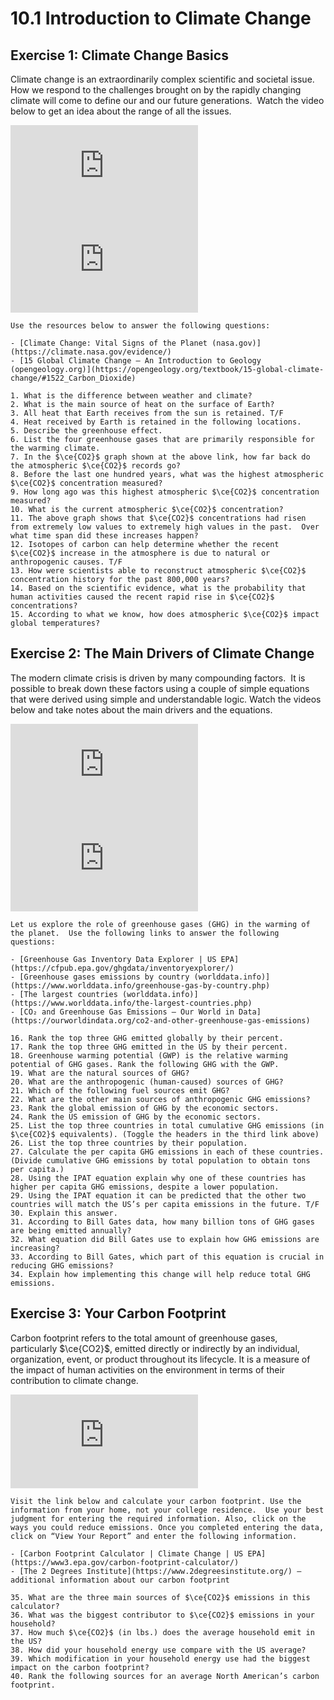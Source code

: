 # 10.1 Introduction to Climate Change

## Exercise 1: Climate Change Basics

Climate change is an extraordinarily complex scientific and societal issue.  How we respond to the challenges brought on by the rapidly changing climate will come to define our and our future generations.  Watch the video below to get an idea about the range of all the issues.

<div class="container">
<iframe src="https://www.youtube.com/embed/dcBXmj1nMTQ"
frameborder="0" allowfullscreen class="video"></iframe>
</div>

<div class="container">
<iframe src="https://www.youtube.com/embed/ffjIyms1BX4"
frameborder="0" allowfullscreen class="video"></iframe>
</div>


```{admonition} Climate Change Basics
Use the resources below to answer the following questions:

- [Climate Change: Vital Signs of the Planet (nasa.gov)](https://climate.nasa.gov/evidence/)
- [15 Global Climate Change – An Introduction to Geology (opengeology.org)](https://opengeology.org/textbook/15-global-climate-change/#1522_Carbon_Dioxide)

1. What is the difference between weather and climate?
2. What is the main source of heat on the surface of Earth?
3. All heat that Earth receives from the sun is retained. T/F
4. Heat received by Earth is retained in the following locations.
5. Describe the greenhouse effect.
6. List the four greenhouse gases that are primarily responsible for the warming climate.
7. In the $\ce{CO2}$ graph shown at the above link, how far back do the atmospheric $\ce{CO2}$ records go?
8. Before the last one hundred years, what was the highest atmospheric $\ce{CO2}$ concentration measured?
9. How long ago was this highest atmospheric $\ce{CO2}$ concentration measured?
10. What is the current atmospheric $\ce{CO2}$ concentration?
11. The above graph shows that $\ce{CO2}$ concentrations had risen from extremely low values to extremely high values in the past.  Over what time span did these increases happen?
12. Isotopes of carbon can help determine whether the recent $\ce{CO2}$ increase in the atmosphere is due to natural or anthropogenic causes. T/F
13. How were scientists able to reconstruct atmospheric $\ce{CO2}$ concentration history for the past 800,000 years?
14. Based on the scientific evidence, what is the probability that human activities caused the recent rapid rise in $\ce{CO2}$ concentrations?
15. According to what we know, how does atmospheric $\ce{CO2}$ impact global temperatures?
```

## Exercise 2: The Main Drivers of Climate Change

The modern climate crisis is driven by many compounding factors.  It is possible to break down these factors using a couple of simple equations that were derived using simple and understandable logic. Watch the videos below and take notes about the main drivers and the equations.

<div class="container">
<iframe src="https://www.youtube.com/embed/SpSMGxnpCmo"
frameborder="0" allowfullscreen class="video"></iframe>
</div>

<div class="container">
<iframe src="https://www.youtube.com/embed/KOaS2vTLeeA"
frameborder="0" allowfullscreen class="video"></iframe>
</div>

```{admonition} Greenhouse Gases and Sources
Let us explore the role of greenhouse gases (GHG) in the warming of the planet.  Use the following links to answer the following questions:

- [Greenhouse Gas Inventory Data Explorer | US EPA](https://cfpub.epa.gov/ghgdata/inventoryexplorer/)
- [Greenhouse gases emissions by country (worlddata.info)](https://www.worlddata.info/greenhouse-gas-by-country.php)
- [The largest countries (worlddata.info)](https://www.worlddata.info/the-largest-countries.php)
- [CO₂ and Greenhouse Gas Emissions – Our World in Data](https://ourworldindata.org/co2-and-other-greenhouse-gas-emissions)

16. Rank the top three GHG emitted globally by their percent.
17. Rank the top three GHG emitted in the US by their percent.
18. Greenhouse warming potential (GWP) is the relative warming potential of GHG gases. Rank the following GHG with the GWP.
19. What are the natural sources of GHG?
20. What are the anthropogenic (human-caused) sources of GHG?
21. Which of the following fuel sources emit GHG?
22. What are the other main sources of anthropogenic GHG emissions?
23. Rank the global emission of GHG by the economic sectors.
24. Rank the US emission of GHG by the economic sectors.
25. List the top three countries in total cumulative GHG emissions (in $\ce{CO2}$ equivalents). (Toggle the headers in the third link above)
26. List the top three countries by their population.
27. Calculate the per capita GHG emissions in each of these countries. (Divide cumulative GHG emissions by total population to obtain tons per capita.)
28. Using the IPAT equation explain why one of these countries has higher per capita GHG emissions, despite a lower population.
29. Using the IPAT equation it can be predicted that the other two countries will match the US’s per capita emissions in the future. T/F
30. Explain this answer.
31. According to Bill Gates data, how many billion tons of GHG gases are being emitted annually?
32. What equation did Bill Gates use to explain how GHG emissions are increasing?
33. According to Bill Gates, which part of this equation is crucial in reducing GHG emissions?
34. Explain how implementing this change will help reduce total GHG emissions.
```

## Exercise 3: Your Carbon Footprint

Carbon footprint refers to the total amount of greenhouse gases, particularly $\ce{CO2}$, emitted directly or indirectly by an individual, organization, event, or product throughout its lifecycle. It is a measure of the impact of human activities on the environment in terms of their contribution to climate change.

<div class="container">
<iframe src="https://www.youtube.com/embed/a9yO-K8mwL0"
frameborder="0" allowfullscreen class="video"></iframe>
</div>

```{admonition} Carbon Footprint
Visit the link below and calculate your carbon footprint. Use the information from your home, not your college residence.  Use your best judgment for entering the required information. Also, click on the ways you could reduce emissions. Once you completed entering the data, click on “View Your Report” and enter the following information.

- [Carbon Footprint Calculator | Climate Change | US EPA](https://www3.epa.gov/carbon-footprint-calculator/)
- [The 2 Degrees Institute](https://www.2degreesinstitute.org/) – additional information about our carbon footprint

35. What are the three main sources of $\ce{CO2}$ emissions in this calculator?
36. What was the biggest contributor to $\ce{CO2}$ emissions in your household?
37. How much $\ce{CO2}$ (in lbs.) does the average household emit in the US?
38. How did your household energy use compare with the US average?
39. Which modification in your household energy use had the biggest impact on the carbon footprint?
40. Rank the following sources for an average North American’s carbon footprint.
```
